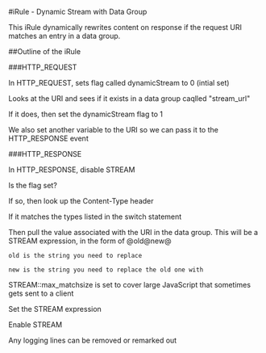 #iRule - Dynamic Stream with Data Group

This iRule dynamically rewrites content on response if the request URI matches an entry in a data group.

##Outline of the iRule

###HTTP_REQUEST

In HTTP_REQUEST, sets flag called dynamicStream to 0 (intial set)

Looks at the URI and sees if it exists in a data group caqlled "stream_url"

If it does, then set the dynamicStream flag to 1

We also set another variable to the URI so we can pass it to the HTTP_RESPONSE event

###HTTP_RESPONSE

In HTTP_RESPONSE, disable STREAM 

Is the flag set?

If so, then look up the Content-Type header

If it matches the types listed in the switch statement

  Then pull the value associated with the URI in the data group. This will be a STREAM expression, in the form of @old@new@
  
    old is the string you need to replace
    
    new is the string you need to replace the old one with
    
  STREAM::max_matchsize is set to cover large JavaScript that sometimes gets sent to a client
  
  Set the STREAM expression
  
  Enable STREAM

Any logging lines can be removed or remarked out


